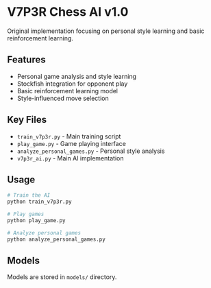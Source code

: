 # V7P3R Chess AI v1.0

Original implementation focusing on personal style learning and basic reinforcement learning.

## Features
- Personal game analysis and style learning
- Stockfish integration for opponent play
- Basic reinforcement learning model
- Style-influenced move selection

## Key Files
- `train_v7p3r.py` - Main training script
- `play_game.py` - Game playing interface
- `analyze_personal_games.py` - Personal style analysis
- `v7p3r_ai.py` - Main AI implementation

## Usage
```bash
# Train the AI
python train_v7p3r.py

# Play games
python play_game.py

# Analyze personal games
python analyze_personal_games.py
```

## Models
Models are stored in `models/` directory.
